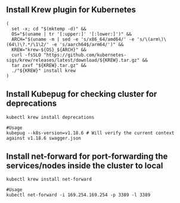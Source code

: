 ## Install Krew plugin for Kubernetes
```
(
  set -x; cd "$(mktemp -d)" &&
  OS="$(uname | tr '[:upper:]' '[:lower:]')" &&
  ARCH="$(uname -m | sed -e 's/x86_64/amd64/' -e 's/\(arm\)\(64\)\?.*/\1\2/' -e 's/aarch64$/arm64/')" &&
  KREW="krew-${OS}_${ARCH}" &&
  curl -fsSLO "https://github.com/kubernetes-sigs/krew/releases/latest/download/${KREW}.tar.gz" &&
  tar zxvf "${KREW}.tar.gz" &&
  ./"${KREW}" install krew
)

```

## Install Kubepug for checking cluster for deprecations
```
kubectl krew install deprecations

#Usage
kubepug --k8s-version=v1.18.6 # Will verify the current context against v1.18.6 swagger.json

```

## Install net-forward for port-forwarding the services/nodes inside the cluster to local

```
kubectl krew install net-forward

#Usage
kubectl net-forward -i 169.254.169.254 -p 3389 -l 3389
```